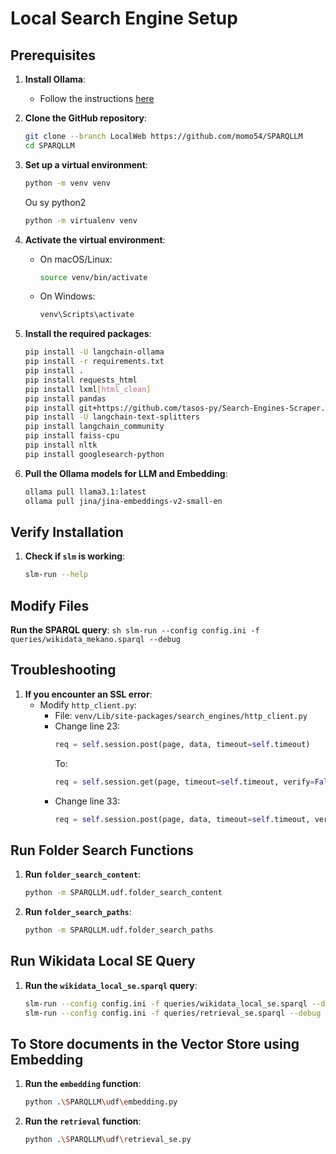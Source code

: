 # Local Search Engine Setup

## Prerequisites

1. **Install Ollama**:
    - Follow the instructions [here](https://ollama.com/download)

2. **Clone the GitHub repository**:
    ```sh
    git clone --branch LocalWeb https://github.com/momo54/SPARQLLM
    cd SPARQLLM
    ```

3. **Set up a virtual environment**:
    ```sh
    python -m venv venv
    ```
    Ou sy python2
   ```sh
   python -m virtualenv venv
   ```

5. **Activate the virtual environment**:
    - On macOS/Linux:
        ```sh
        source venv/bin/activate
        ```
    - On Windows:
        ```sh
        venv\Scripts\activate
        ```

6. **Install the required packages**:
    ```sh
    pip install -U langchain-ollama
    pip install -r requirements.txt
    pip install .
    pip install requests_html
    pip install lxml[html_clean]
    pip install pandas
    pip install git+https://github.com/tasos-py/Search-Engines-Scraper.git
    pip install -U langchain-text-splitters
    pip install langchain_community
    pip install faiss-cpu
    pip install nltk
    pip install googlesearch-python 
    ```

7. **Pull the Ollama models for LLM and Embedding**:
    ```sh
    ollama pull llama3.1:latest
    ollama pull jina/jina-embeddings-v2-small-en
    ```

## Verify Installation

1. **Check if `slm` is working**:
    ```sh
    slm-run --help
    ```

## Modify Files

**Run the SPARQL query**:
    ```sh
    slm-run --config config.ini -f queries/wikidata_mekano.sparql --debug
    ```

## Troubleshooting

1. **If you encounter an SSL error**:
    - Modify `http_client.py`:
        - File: `venv/Lib/site-packages/search_engines/http_client.py`
        - Change line 23:
            ```python
            req = self.session.post(page, data, timeout=self.timeout)
            ```
          To:
            ```python
            req = self.session.get(page, timeout=self.timeout, verify=False)
            ```
        - Change line 33:
            ```python
            req = self.session.post(page, data, timeout=self.timeout, verify=False)
            ```

## Run Folder Search Functions

1. **Run `folder_search_content`**:
    ```sh
    python -m SPARQLLM.udf.folder_search_content
    ```

2. **Run `folder_search_paths`**:
    ```sh
    python -m SPARQLLM.udf.folder_search_paths
    ```

## Run Wikidata Local SE Query

1. **Run the `wikidata_local_se.sparql` query**:
    ```sh
    slm-run --config config.ini -f queries/wikidata_local_se.sparql --debug
    slm-run --config config.ini -f queries/retrieval_se.sparql --debug
    ```
   
## To Store documents in the Vector Store using Embedding

1. **Run the `embedding` function**:
    ```sh
    python .\SPARQLLM\udf\embedding.py
    ```
2. **Run the `retrieval` function**:
    ```sh
    python .\SPARQLLM\udf\retrieval_se.py
    ```


